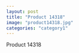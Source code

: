 ```yaml
---
layout: post
title: "Product 14318"
image: "product14318.jpg"
categories: "category1"
---
```

Product 14318
